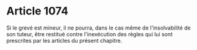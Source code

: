 # Article 1074

Si le grevé est mineur, il ne pourra, dans le cas même de l'insolvabilité de son tuteur, être restitué contre l'inexécution des règles qui lui sont prescrites par les articles du présent chapitre.